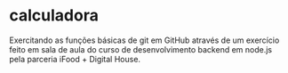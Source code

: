 # calculadora

Exercitando as funções básicas de git em GitHub através de um exercício feito em sala de aula do curso de desenvolvimento backend em node.js pela parceria iFood + Digital House.
